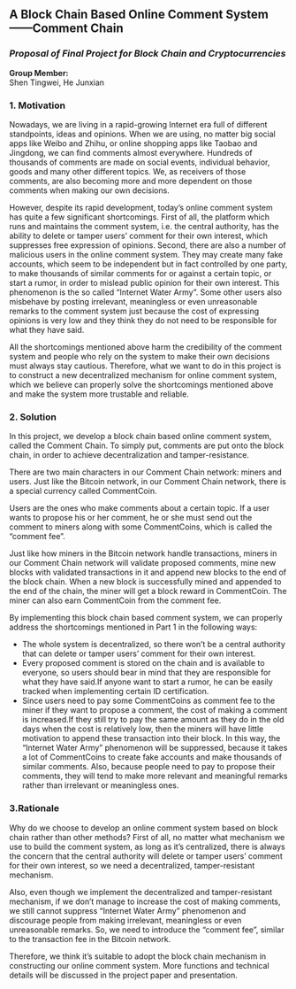 ## A Block Chain Based Online Comment System——Comment Chain
### _Proposal of Final Project for Block Chain and Cryptocurrencies_

**Group Member:**  
Shen Tingwei, He Junxian

### 1.	Motivation
Nowadays, we are living in a rapid-growing Internet era full of different standpoints, ideas and opinions. When we are using, no matter big social apps like Weibo and Zhihu, or online shopping apps like Taobao and Jingdong, we can find comments almost everywhere. Hundreds of thousands of comments are made on   social events, individual behavior, goods and many other different topics. We, as receivers of those comments, are also becoming more and more dependent on those comments when making our own decisions. 

However, despite its rapid development, today’s online comment system has quite a few significant shortcomings. First of all, the platform which runs and maintains the comment system, i.e. the central authority, has the ability to delete or tamper users’ comment for their own interest, which suppresses free expression of opinions. Second, there are also a number of malicious users in the online comment system. They may create many fake accounts, which seem to be independent but in fact controlled by one party, to make thousands of similar comments for or against a certain topic, or start a rumor, in order to mislead public opinion for their own interest. This phenomenon is the so called “Internet Water Army”. Some other users also misbehave by posting irrelevant, meaningless or even unreasonable remarks to the comment system just because the cost of expressing opinions is very low and they think they do not need to be responsible for what they have said. 

All the shortcomings mentioned above harm the credibility of the comment system and people who rely on the system to make their own decisions must always stay cautious. Therefore, what we want to do in this project is to construct a new decentralized mechanism for online comment system, which we believe can properly solve the shortcomings mentioned above and make the system more trustable and reliable. 
### 2.	Solution
In this project, we develop a block chain based online comment system, called the Comment Chain. To simply put, comments are put onto the block chain, in order to achieve decentralization and tamper-resistance. 

There are two main characters in our Comment Chain network: miners and users. Just like the Bitcoin network, in our Comment Chain network, there is a special currency called CommentCoin. 

Users are the ones who make comments about a certain topic. If a user wants to propose his or her comment, he or she must send out the comment to miners along with some CommentCoins, which is called the “comment fee”.

Just like how miners in the Bitcoin network handle transactions, miners in our Comment Chain network will validate proposed comments, mine new blocks with validated transactions in it and append new blocks to the end of the block chain. When a new block is successfully mined and appended to the end of the chain, the miner will get a block reward in CommentCoin. The miner can also earn CommentCoin from the comment fee. 

By implementing this block chain based comment system, we can properly address the shortcomings mentioned in Part 1 in the following ways:
* The whole system is decentralized, so there won’t be a central authority that can delete or tamper users’ comment for their own interest.
* Every proposed comment is stored on the chain and is available to everyone, so users should bear in mind that they are responsible for what they have said.If anyone want to start a rumor, he can be easily tracked when implementing certain ID certification.
* Since users need to pay some CommentCoins as comment fee to the miner if they want to propose a comment, the cost of making a comment is increased.If they still try to pay the same amount as they do in the old days when the cost is relatively low, then the miners will have little motivation to append these transaction into their block. In this way, the “Internet Water Army” phenomenon will be suppressed, because it takes a lot of CommentCoins to create fake accounts and make thousands of similar comments. Also, because people need to pay to propose their comments, they will tend to make more relevant and meaningful remarks rather than irrelevant or meaningless ones.  
### 3.Rationale
  Why do we choose to develop an online comment system based on block chain rather than other methods? First of all, no matter what mechanism we use to build the comment system, as long as it’s centralized, there is always the concern that the central authority will delete or tamper users’ comment for their own interest, so we need a decentralized, tamper-resistant mechanism. 

Also, even though we implement the decentralized and tamper-resistant mechanism, if we don’t manage to increase the cost of making comments, we still cannot suppress “Internet Water Army” phenomenon and discourage people from making irrelevant, meaningless or even unreasonable remarks. So, we need to introduce the “comment fee”, similar to the transaction fee in the Bitcoin network. 

Therefore, we think it’s suitable to adopt the block chain mechanism in constructing our online comment system. More functions and technical details will be discussed in the project paper and presentation. 
